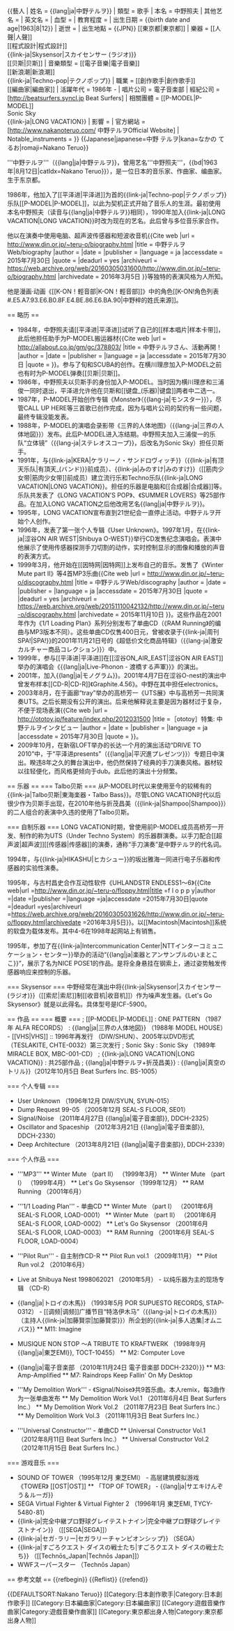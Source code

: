 {{藝人
| 姓名 = {{lang|ja|中野テルヲ}}
| 類型 = 歌手
| 本名 = 中野照夫
| 其他艺名 = 
| 英文名 =
| 血型 =
| 教育程度 =
| 出生日期 = {{birth date and age|1963|8|12}}
| 逝世 =
| 出生地點 = {{JPN}} [[東京都|東京都]]
| 樂器 = [[人聲|人聲]]<br/>[[程式設計|程式設計]]<br/>{{link-ja|Skysensor|スカイセンサー (ラジオ)}}<br/>[[贝斯|贝斯]]
| 音樂類型 = [[電子音樂|電子音樂]]<br/>[[新浪潮|新浪潮]]<br/>{{link-ja|Techno-pop|テクノポップ}}
| 職業 = [[創作歌手|創作歌手]]<br/>[[編曲家|編曲家]]
| 活躍年代 = 1986年 -
| 唱片公司 = 電子音楽部
| 經紀公司 = [http://beatsurfers.syncl.jp Beat Surfers]
| 相關團體 = [[P-MODEL|P-MODEL]]<br/>Sonic Sky<br/>{{link-ja|LONG VACATION}}
| 影響 = 
| 官方網站 = <!--http://www.din.or.jp/~teru-o/ 中野テルヲweb-->[http://www.nakanoteruo.com/ 中野テルヲOfficial Website]
| Notable_instruments =
}}
{{Japanese|japanese=中野 テルヲ|kana=なかの てるお|romaji=Nakano Teruo}}

'''中野テルヲ'''（{{lang|ja|中野テルヲ}}，曾用艺名'''中野照夫'''，{{bd|1963年|8月12日|catIdx=Nakano Teruo}}），是一位日本的音乐家、作曲家、编曲家。生于东京都。

1986年，他加入了[[平泽进|平泽进]]为首的{{link-ja|Techno-pop|テクノポップ}}乐队[[P-MODEL|P-MODEL]]，以此为契机正式开始了音乐人的生涯。最初使用本名中野照夫（读音与{{lang|ja|中野テルヲ}}相同），1990年加入{{link-ja|LONG VACATION|LONG VACATION}}时改为现在的艺名。此后曾与多位音乐家合作。

他以在演奏中使用电脑、超声波传感器和短波收音机<ref name=Teruo_biography>{{Cite web |url = http://www.din.or.jp/~teru-o/biography.html |title = 中野テルヲWeb/biography |author =  |date =  |publisher =  |language = ja |accessdate = 2015年7月30日 |quote =  |deadurl = yes |archiveurl = https://web.archive.org/web/20160305031600/http://www.din.or.jp/~teru-o/biography.html |archivedate = 2016年3月5日 }}</ref>等独特的表演风格为人所知。

他是漫画·动画《[[K-ON！輕音部|K-ON！輕音部]]》中的角色[[K-ON!角色列表#.E5.A7.93.E6.B0.8F.E4.BE.86.E6.BA.90|中野梓的姓氏来源]]。

== 略历 ==
* 1984年，中野照夫请[[平泽进|平泽进]]试听了自己的[[样本唱片|样本卡带]]，此后他担任助手为P-MODEL搬运器材<ref name=All_about>{{Cite web |url = http://allabout.co.jp/gm/gc/378803/ |title = 中野テルヲさん、活動再開！ |author = |date = |publisher = |language = ja |accessdate = 2015年7月30日 |quote = }}</ref>。参与了旬和SCUBA的创作。在横川理彦加入P-MODEL之前也有时为P-MODEL弹奏[[贝斯|贝斯]]。
* 1986年，中野照夫以贝斯手的身份加入P-MODEL。当时因为横川理彦和三浦俊一同时退出，平泽进允许他在贝斯和[[键盘_(乐器)|键盘]]两者中二选一<ref name=All_about></ref>。
* 1987年，P-MODEL开始创作专辑《Monster》（{{lang-ja|モンスター}}），尽管CALL UP HERE等三首歌已创作完成，因为与唱片公司的契约有一些问题，最终专辑没能发表。
* 1988年，P-MODEL的演唱会录影带《三界的人体地图》（{{lang-ja|三界の人体地図}}）发布。此后P-MODEL进入冻结期。中野照夫加入三浦俊一的乐队“立体镜”（{{lang-ja|ステレオスコープ}}，后改名为Sonic Sky）担任贝斯手。
* 1991年，与{{link-ja|KERA|ケラリーノ・サンドロヴィッチ}}（{{link-ja|有顶天乐队|有頂天_(バンド)}}前成员）、{{link-ja|みのすけ|みのすけ}}（[[筋肉少女带|筋肉少女带]]前成员）建立流行乐和Techno乐队{{link-ja|LONG VACATION|LONG VACATION}}。担任的乐器是电脑和[[合成器|合成器]]等<ref name=Teruo_biography></ref>。乐队共发表了《LONG VACATION'S POP》、《SUMMER LOVERS》等25部作品。在加入LONG VACATION之后他改用艺名{{lang|ja|中野テルヲ}}。
* 1995年，LONG VACATION宣布直到21世纪会一直停止活动。中野テルヲ开始个人创作。
* 1996年，发表了第一张个人专辑《User Unknown》。1997年1月，在{{link-ja|涩谷ON AIR WEST|Shibuya O-WEST}}举行CD发售纪念演唱会。表演中他展示了使用传感器探测手刀切割的动作，实时控制显示的图像和播放的声音的表演方式<ref name=Teruo_biography></ref>。
* 1999年3月，他开始在[[因特网|因特网]]上发布自己的音乐。发售了《Winter Mute part II》等4首MP3乐曲<ref name=Teruo_discography>{{Cite web |url = http://www.din.or.jp/~teru-o/discography.html |title = 中野テルヲWeb/discography |author =  |date =  |publisher =  |language = ja |accessdate = 2015年7月30日 |quote =  |deadurl = yes |archiveurl = https://web.archive.org/web/20151110042132/http://www.din.or.jp/~teru-o/discography.html |archivedate = 2015年11月10日 }}</ref>。这些作品在2001年作为《1/1 Loading Plan》系列分别发布了单曲CD（《RAM Running》的编曲与MP3版本不同）。这些单曲CD仅售400日元，曾被收录于{{link-ja|周刊SPA!|SPA!}}的2001年11月21日号的《超低价文化商品特辑》（{{lang-ja|激安カルチャー商品コレクション}}）中。
* 1999年，参与[[平泽进|平泽进]]在[[涩谷ON_AIR_EAST|涩谷ON AIR EAST]]举办的演唱会《{{lang|ja|Live-Phonon - 渡橋する声軍}}》的演出。
* 2001年，加入{{lang|ja|モノグラム}}。2001年4月7日在涩谷O-nest的演出中曾发布样本[[CD-R|CD-R]]《Graphite.4.56》。中野在其中担任electronics。
* 2003年8月，在于画廊“tray”举办的高桥芳一《UTS展》中与高桥芳一共同演奏UTS。之后长期没有公开的演出。后来他解释说主要是因为器材过于复杂，不便于现场表演<ref name=Ototoy>{{Cite web |url = http://ototoy.jp/feature/index.php/2012031500 |title =［ototoy］特集: 中野テルヲインタビュー |author = |date = |publisher = |language = ja |accessdate = 2015年7月30日 |quote = }}</ref>。
* 2009年10月，在新宿LOFT举办的长达一个月的演出活动“DRIVE TO 2010”中，于“平泽进presents”（{{lang|ja|平沢進プレゼンツ}}）专题日中演出。睽违8年之久的舞台演出中，他仍然保持了经典的手刀演奏风格。器材较以往轻便化，而风格更倾向于dub。此后他的演出十分频繁。

== 乐器 ==
=== Talbo贝斯 ===
从P-MODEL时代以来使用至今的较稀有的{{link-ja|Talbo贝斯|東海楽器・Talbo Bass}}。尽管LONG VACATION时代以后很少作为贝斯手出现，在2010年他与折茂昌美（{{link-ja|Shampoo|Shampoo}}）的二人组合的表演中久违的使用了Talbo贝斯。

=== 自制乐器 ===
LONG VACATION时期，曾使用前P-MODEL成员高桥芳一开发、制作的称为UTS（Under Techno System）的乐器群演奏。以手刀配合[[超声波|超声波]][[传感器|传感器]]的演奏，通称“手刀演奏”是中野テルヲ的代名词。

1994年，与{{link-ja|HIKASHU|ヒカシュー}}的坂出雅海一同进行电子乐器和传感器的实验性演奏。

1995年，与古村昌史合作互动性软件《UHLANDSTR ENDLESS1～6》<ref name=Floppy>{{Cite web|url =http://www.din.or.jp/~teru-o/floppy.html|title =f l o p p y|author =|date =|publisher =|language =ja|accessdate =2015年7月30日|quote =|deadurl =yes|archiveurl =https://web.archive.org/web/20160305031626/http://www.din.or.jp/~teru-o/floppy.html|archivedate =2016年3月5日}}</ref>。以[[Macintosh|Macintosh]]系统的软盘为载体发布。其中4-6在1998年起网站上有销售。

1995年，参加了在{{link-ja|Intercommunication Center|NTTインターコミュニケーション・センター}}举办的活动“{{lang|ja|楽器とアンサンブルのいまとここ}}”，展示了名为NICE POSE1的作品。是将全身悬挂在钢索上，通过姿势触发传感器响应来控制的乐器。

=== Skysensor ===
中野经常在演出中将{{link-ja|Skysensor|スカイセンサー (ラジオ)}}（[[索尼|索尼]]制[[收音机|收音机]]）作为噪声发生器。《Let's Go Skysensor》就是以此得名。具体型号是ICF-5900。

== 作品 ==
=== 概要 ===
; [[P-MODEL|P-MODEL]]
: ONE PATTERN （1987年 ALFA RECORDS）
: {{lang|ja|三界の人体地図}} （1988年 MODEL HOUSE） - [[VHS|VHS]]
:: 1996年再发行 （DIW/SHUN）、2005年以DVD形式 （TESLAKITE, CHTE-0032）第三次发行
; Sonic Sky
: Sonic Sky （1989年 MIRACLE BOX, MBC-001-CD）
; {{link-ja|LONG VACATION|LONG VACATION}}
: 共25部作品
; {{lang|ja|中野テルヲ+折茂昌美}}
: {{lang|ja|真空のトリル}}（2012年10月5日 Beat Surfers Inc. BS-1005）

=== 个人专辑 ===
* User Unknown （1996年12月 DIW/SYUN, SYUN-015）
* Dump Request 99-05 （2005年12月 SEAL-S FLOOR, SE01）
* Signal/Noise （2011年4月27日 {{lang|ja|電子音楽部}}, DDCH-2325）
* Oscillator and Spaceship （2012年3月21日 {{lang|ja|電子音楽部}}, DDCH-2330）
* Deep Architecture （2013年8月21日 {{lang|ja|電子音楽部}}, DDCH-2339）

=== 个人作品 ===
* '''MP3'''
** Winter Mute （part II） （1999年3月）
** Winter Mute （part I） （1999年4月）
** Let's Go Skysensor （1999年12月）
** RAM Running （2001年6月）

* '''1/1 Loading Plan''' - 单曲CD
** Winter Mute （part I） （2001年6月 SEAL-S FLOOR, LOAD-0001）
** Winter Mute （part II） （2001年6月 SEAL-S FLOOR, LOAD-0002）
** Let's Go Skysensor （2001年6月 SEAL-S FLOOR, LOAD-0003）
** RAM Running （2001年6月 SEAL-S FLOOR, LOAD-0004）

* '''Pilot Run'''  - 自主制作CD-R
** Pilot Run vol.1 （2009年11月）
** Pilot Run vol.2 （2010年6月）

* Live at Shibuya Nest 1998062021 （2010年5月） - 以纯乐器为主的现场专辑 （CD-R）

* {{lang|ja|トロイの木馬}} （1993年5月 POR SUPUESTO RECORDS, STAP-0312） - [[调频|调频]]广播节目“特洛伊木马”（{{lang-ja|トロイの木馬}}）（主持人{{link-ja|加藤賢崇|加藤賢崇}}）所企划的{{link-ja|多人选集|オムニバス}}
** M11: Imagine
* MUSIQUE NON STOP ～A TRIBUTE TO KRAFTWERK （1998年9月 {{lang|ja|東芝EMI}}, TOCT-10455）
** M2: Computer Love
* {{lang|ja|電子音楽部 （2010年11月24日 電子音楽部 DDCH-2320）}}
** M3: Amp-Amplified
** M7: Raindrops Keep Fallin' On My Desktop

* '''My Demolition Work''' - 《Signal/Noise》共9首乐曲。本人remix，每3曲作为一张单曲发布
** My Demolition Work Vol.1 （2011年6月4日 Beat Surfers Inc.）
** My Demolition Work Vol.2 （2011年7月23日 Beat Surfers Inc.）
** My Demolition Work Vol.3 （2011年11月3日 Beat Surfers Inc.）

* '''Universal Constructor''' - 单曲CD
** Universal Constructor Vol.1 （2012年8月11日 Beat Surfers Inc.）
** Universal Constructor Vol.2 （2012年11月15日 Beat Surfers Inc.）

=== 游戏音乐 ===
* SOUND OF TOWER （1995年12月 東芝EMI）  - 高层建筑模拟游戏《TOWER》 [[OST|OST]]
** 「TOP OF TOWER」 - {{lang|ja|サエキけんぞう＆ルーガ}}
* SEGA Virtual Fighter & Virtual Fighter 2 （1996年1月 東芝EMI, TYCY-5480･81）
* {{link-ja|完全中継プロ野球グレイテストナイン|完全中継プロ野球グレイテストナイン}} （[[SEGA|SEGA]]）
* {{link-ja|セガ･ラリー|セガラリーチャンピオンシップ}} （SEGA）
* {{link-ja|すごろクエスト ダイスの戦士たち|すごろクエスト ダイスの戦士たち}} （[[Technōs_Japan|Technōs Japan]]）
* WWFスーパースター （Technōs Japan）

== 参考文献 ==
{{refbegin}}
{{Reflist}}
{{refend}}

{{DEFAULTSORT:Nakano Teruo}}
[[Category:日本創作歌手|Category:日本創作歌手]]
[[Category:日本編曲家|Category:日本編曲家]]
[[Category:遊戲音樂作曲家|Category:遊戲音樂作曲家]]
[[Category:東京都出身人物|Category:東京都出身人物]]